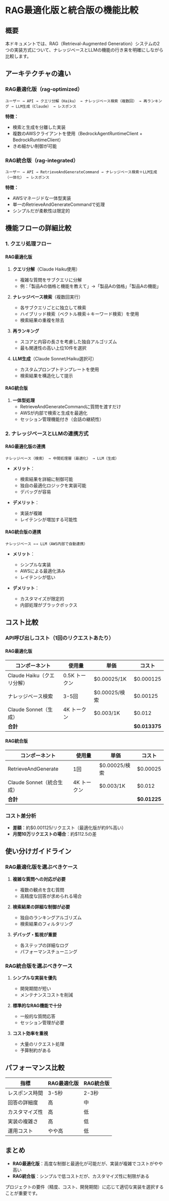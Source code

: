 # RAG最適化版と統合版の機能比較

## 概要

本ドキュメントでは、RAG（Retrieval-Augmented Generation）システムの2つの実装方式について、ナレッジベースとLLMの機能の行き来を明確にしながら比較します。

## アーキテクチャの違い

### RAG最適化版（rag-optimized）

```
ユーザー → API → クエリ分解（Haiku） → ナレッジベース検索（複数回） → 再ランキング → LLM生成（Claude） → レスポンス
```

**特徴：**
- 検索と生成を分離した実装
- 複数のAWSクライアントを使用（BedrockAgentRuntimeClient + BedrockRuntimeClient）
- きめ細かい制御が可能

### RAG統合版（rag-integrated）

```
ユーザー → API → RetrieveAndGenerateCommand → ナレッジベース検索＋LLM生成（一体化） → レスポンス
```

**特徴：**
- AWSマネージドな一体型実装
- 単一のRetrieveAndGenerateCommandで処理
- シンプルだが柔軟性は限定的

## 機能フローの詳細比較

### 1. クエリ処理フロー

#### RAG最適化版
1. **クエリ分解**（Claude Haiku使用）
   - 複雑な質問をサブクエリに分解
   - 例：「製品Aの価格と機能を教えて」→「製品Aの価格」「製品Aの機能」
   
2. **ナレッジベース検索**（複数回実行）
   - 各サブクエリごとに独立して検索
   - ハイブリッド検索（ベクトル検索＋キーワード検索）を使用
   - 検索結果の重複を除去

3. **再ランキング**
   - スコアと内容の長さを考慮した独自アルゴリズム
   - 最も関連性の高い上位10件を選択

4. **LLM生成**（Claude Sonnet/Haiku選択可）
   - カスタムプロンプトテンプレートを使用
   - 検索結果を構造化して提示

#### RAG統合版
1. **一体型処理**
   - RetrieveAndGenerateCommandに質問を渡すだけ
   - AWSが内部で検索と生成を最適化
   - セッション管理機能付き（会話の継続性）

### 2. ナレッジベースとLLMの連携方式

#### RAG最適化版の連携
```
ナレッジベース（検索） → 中間処理層（最適化） → LLM（生成）
```
- **メリット**：
  - 検索結果を詳細に制御可能
  - 独自の最適化ロジックを実装可能
  - デバッグが容易

- **デメリット**：
  - 実装が複雑
  - レイテンシが増加する可能性

#### RAG統合版の連携
```
ナレッジベース ←→ LLM（AWS内部で自動連携）
```
- **メリット**：
  - シンプルな実装
  - AWSによる最適化済み
  - レイテンシが低い

- **デメリット**：
  - カスタマイズが限定的
  - 内部処理がブラックボックス

## コスト比較

### API呼び出しコスト（1回のリクエストあたり）

#### RAG最適化版
| コンポーネント | 使用量 | 単価 | コスト |
|------------|--------|------|-------|
| Claude Haiku（クエリ分解） | 0.5K トークン | $0.00025/1K | $0.000125 |
| ナレッジベース検索 | 3-5回 | $0.00025/検索 | $0.00125 |
| Claude Sonnet（生成） | 4K トークン | $0.003/1K | $0.012 |
| **合計** | | | **$0.013375** |

#### RAG統合版
| コンポーネント | 使用量 | 単価 | コスト |
|------------|--------|------|-------|
| RetrieveAndGenerate | 1回 | $0.00025/検索 | $0.00025 |
| Claude Sonnet（統合生成） | 4K トークン | $0.003/1K | $0.012 |
| **合計** | | | **$0.01225** |

### コスト差分析
- **差額**：約$0.001125/リクエスト（最適化版が約9%高い）
- **月間10万リクエストの場合**：約$112.5の差

## 使い分けガイドライン

### RAG最適化版を選ぶべきケース
1. **複雑な質問への対応が必要**
   - 複数の観点を含む質問
   - 高精度な回答が求められる場合

2. **検索結果の詳細な制御が必要**
   - 独自のランキングアルゴリズム
   - 検索結果のフィルタリング

3. **デバッグ・監視が重要**
   - 各ステップの詳細なログ
   - パフォーマンスチューニング

### RAG統合版を選ぶべきケース
1. **シンプルな実装を優先**
   - 開発期間が短い
   - メンテナンスコストを削減

2. **標準的なRAG機能で十分**
   - 一般的な質問応答
   - セッション管理が必要

3. **コスト効率を重視**
   - 大量のリクエスト処理
   - 予算制約がある

## パフォーマンス比較

| 指標 | RAG最適化版 | RAG統合版 |
|-----|------------|----------|
| レスポンス時間 | 3-5秒 | 2-3秒 |
| 回答の詳細度 | 高 | 中 |
| カスタマイズ性 | 高 | 低 |
| 実装の複雑さ | 高 | 低 |
| 運用コスト | やや高 | 低 |

## まとめ

- **RAG最適化版**：高度な制御と最適化が可能だが、実装が複雑でコストがやや高い
- **RAG統合版**：シンプルで低コストだが、カスタマイズ性に制限がある

プロジェクトの要件（精度、コスト、開発期間）に応じて適切な実装を選択することが重要です。